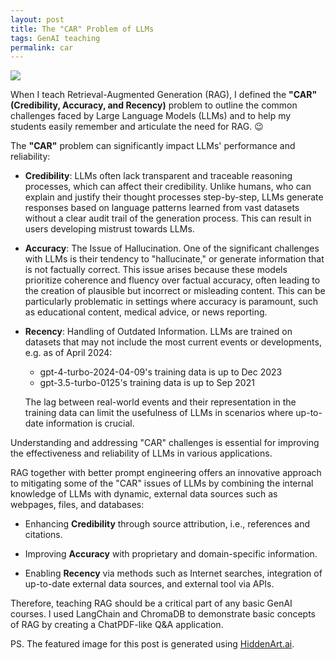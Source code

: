 ```yaml
---
layout: post
title: The "CAR" Problem of LLMs 
tags: GenAI teaching
permalink: car
---
```


<img class="mx-auto" src="https://github.com/harrywang/harrywang.github.io/assets/595772/c5a775d6-1119-4ccc-bf97-5096c1bd24e0">

When I teach Retrieval-Augmented Generation (RAG), I defined the **"CAR" (Credibility, Accuracy, and Recency)** problem to outline the common challenges faced by Large Language Models (LLMs) and to help my students easily remember and articulate the need for RAG. 😉

The **"CAR"** problem can significantly impact LLMs' performance and reliability:

- **Credibility**: LLMs often lack transparent and traceable reasoning processes, which can affect their credibility. Unlike humans, who can explain and justify their thought processes step-by-step, LLMs generate responses based on language patterns learned from vast datasets without a clear audit trail of the generation process. This can result in users developing mistrust towards LLMs.

- **Accuracy**: The Issue of Hallucination. One of the significant challenges with LLMs is their tendency to "hallucinate," or generate information that is not factually correct. This issue arises because these models prioritize coherence and fluency over factual accuracy, often leading to the creation of plausible but incorrect or misleading content. This can be particularly problematic in settings where accuracy is paramount, such as educational content, medical advice, or news reporting.

- **Recency**: Handling of Outdated Information. LLMs are trained on datasets that may not include the most current events or developments, e.g. as of April 2024:

    - gpt-4-turbo-2024-04-09's training data is up to Dec 2023
    - gpt-3.5-turbo-0125's training data is up to Sep 2021

    The lag between real-world events and their representation in the training data can limit the usefulness of LLMs in scenarios where up-to-date information is crucial.

Understanding and addressing "CAR" challenges is essential for improving the effectiveness and reliability of LLMs in various applications.

RAG together with better prompt engineering offers an innovative approach to mitigating some of the "CAR" issues of LLMs by combining the internal knowledge of LLMs with dynamic, external data sources such as webpages, files, and databases:

- Enhancing **Credibility** through source attribution, i.e., references and citations.

- Improving **Accuracy** with proprietary and domain-specific information.

- Enabling **Recency** via methods such as Internet searches, integration of up-to-date external data sources, and external tool via APIs. 

Therefore, teaching RAG should be a critical part of any basic GenAI courses. I used LangChain and ChromaDB to demonstrate basic concepts of RAG by creating a ChatPDF-like Q&A application. 

PS. The featured image for this post is generated using [HiddenArt.ai](https://hiddenart.ai/).
